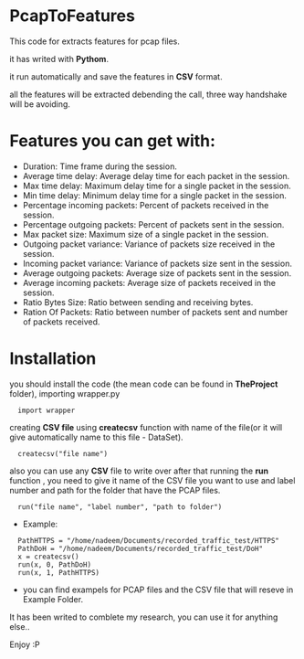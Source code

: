 # PcapToFeatures

This code for extracts features for pcap files.

it has writed with <b>Pythom</b>.

it run automatically and save the features in <b>CSV</b> format.

all the features will be extracted debending the call, three way handshake will be avoiding.


# Features you can get with:
* Duration: Time frame during the session.
* Average time delay: Average delay time for each packet in the session.
* Max time delay: Maximum delay time for a single packet in the session.
* Min time delay: Minimum delay time for a single packet in the session.
* Percentage incoming packets: Percent of packets received in the session.
* Percentage outgoing packets: Percent of packets sent in the session.
* Max packet size: Maximum size of a single packet in the session.
* Outgoing packet variance: Variance of packets size received in the session.
* Incoming packet variance: Variance of packets size sent in the session.
* Average outgoing packets: Average size of packets sent in the session.
* Average incoming packets: Average size of packets received in the session.
* Ratio Bytes Size: Ratio between sending and receiving bytes.
* Ration Of Packets: Ratio between number of packets sent and number of packets received.

# Installation
you should install the code (the mean code can be found in <b>TheProject</b> folder), importing wrapper.py

```
  import wrapper
```

creating <b>CSV file</b> using <b>createcsv</b> function with name of the file(or it will give automatically name to this file - DataSet).
```
  createcsv("file name")
```

also you can use any <b>CSV</b> file to write over
after that running the <b>run</b> function , you need to give it name of the CSV file you want to use and label number and path for the folder that have the PCAP files.
```
  run("file name", "label number", "path to folder")
```
 
* Example:
```
  PathHTTPS = "/home/nadeem/Documents/recorded_traffic_test/HTTPS"
  PathDoH = "/home/nadeem/Documents/recorded_traffic_test/DoH"
  x = createcsv()
  run(x, 0, PathDoH)
  run(x, 1, PathHTTPS)
```
 






* you can find exampels for PCAP files and the CSV file that will reseve in Example Folder.

It has been writed to comblete my research, you can use it for anything else..

Enjoy :P
